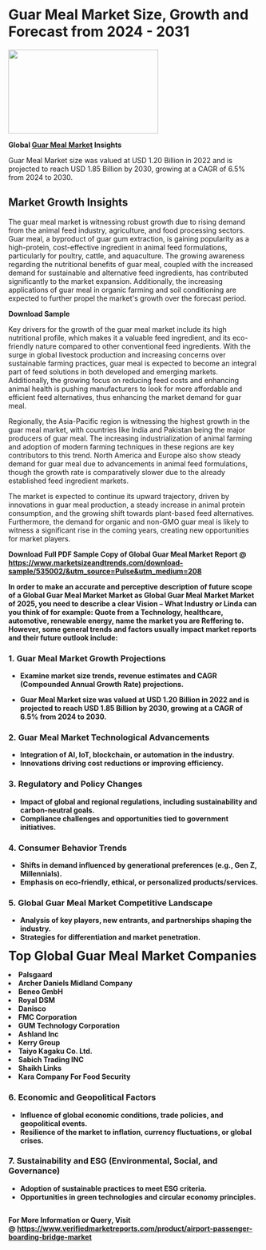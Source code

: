 <H1>Guar Meal Market Size, Growth and Forecast from 2024 - 2031</H1><img class="aligncenter size-medium wp-image-584254" src="https://thirdeyenews.in/wp-content/uploads/2024/09/Global-Market-Research-300x168.jpeg" alt="" width="300" height="168" /><p><strong>Global&nbsp;<a href="https://www.marketsizeandtrends.com/download-sample/535002/&amp;utm_source=Pulse&amp;utm_medium=208">Guar Meal Market</a> Insights</strong></p><p>Guar Meal Market size was valued at USD 1.20 Billion in 2022 and is projected to reach USD 1.85 Billion by 2030, growing at a CAGR of 6.5% from 2024 to 2030.</p><p><h2>Market Growth Insights</h2> <p>The guar meal market is witnessing robust growth due to rising demand from the animal feed industry, agriculture, and food processing sectors. Guar meal, a byproduct of guar gum extraction, is gaining popularity as a high-protein, cost-effective ingredient in animal feed formulations, particularly for poultry, cattle, and aquaculture. The growing awareness regarding the nutritional benefits of guar meal, coupled with the increased demand for sustainable and alternative feed ingredients, has contributed significantly to the market expansion. Additionally, the increasing applications of guar meal in organic farming and soil conditioning are expected to further propel the market's growth over the forecast period.</p> <p><strong>Download Sample</strong></p> <p>Key drivers for the growth of the guar meal market include its high nutritional profile, which makes it a valuable feed ingredient, and its eco-friendly nature compared to other conventional feed ingredients. With the surge in global livestock production and increasing concerns over sustainable farming practices, guar meal is expected to become an integral part of feed solutions in both developed and emerging markets. Additionally, the growing focus on reducing feed costs and enhancing animal health is pushing manufacturers to look for more affordable and efficient feed alternatives, thus enhancing the market demand for guar meal.</p> <p>Regionally, the Asia-Pacific region is witnessing the highest growth in the guar meal market, with countries like India and Pakistan being the major producers of guar meal. The increasing industrialization of animal farming and adoption of modern farming techniques in these regions are key contributors to this trend. North America and Europe also show steady demand for guar meal due to advancements in animal feed formulations, though the growth rate is comparatively slower due to the already established feed ingredient markets.</p> <p>The market is expected to continue its upward trajectory, driven by innovations in guar meal production, a steady increase in animal protein consumption, and the growing shift towards plant-based feed alternatives. Furthermore, the demand for organic and non-GMO guar meal is likely to witness a significant rise in the coming years, creating new opportunities for market players.</p> <p><strong></p><p><span class=""><strong>Download Full PDF Sample Copy of Global Guar Meal Market Report</strong> @ <a href="https://www.marketsizeandtrends.com/download-sample/535002/&amp;utm_source=Pulse&amp;utm_medium=208" target="_blank">https://www.marketsizeandtrends.com/download-sample/535002/&amp;utm_source=Pulse&amp;utm_medium=208</a></span></p><p>In order to make an accurate and perceptive description of future scope of a Global&nbsp;Guar Meal Market Market as Global&nbsp;Guar Meal Market Market of 2025, you need to describe a clear Vision &ndash; What Industry or Linda can you think of for example: Quote from a Technology, healthcare, automotive, renewable energy, name the market you are Reffering to. However, some general trends and factors usually impact market reports and their future outlook include:</p><h3>1.&nbsp;<strong>Guar Meal Market Growth Projections</strong></h3><ul><li>Examine market size trends, revenue estimates and CAGR (Compounded Annual Growth Rate) projections.</li><li><p>Guar Meal Market size was valued at USD 1.20 Billion in 2022 and is projected to reach USD 1.85 Billion by 2030, growing at a CAGR of 6.5% from 2024 to 2030.</p></li></ul><h3>2.&nbsp;<strong>Guar Meal Market Technological Advancements</strong></h3><ul><li>Integration of AI, IoT, blockchain, or automation in the industry.</li><li>Innovations driving cost reductions or improving efficiency.</li></ul><h3>3.&nbsp;<strong>Regulatory and Policy Changes</strong></h3><ul><li>Impact of global and regional regulations, including sustainability and carbon-neutral goals.</li><li>Compliance challenges and opportunities tied to government initiatives.</li></ul><h3>4.&nbsp;<strong>Consumer Behavior Trends</strong></h3><ul><li>Shifts in demand influenced by generational preferences (e.g., Gen Z, Millennials).</li><li>Emphasis on eco-friendly, ethical, or personalized products/services.</li></ul><h3>5.&nbsp;<strong>Global Guar Meal Market Competitive Landscape</strong></h3><ul><li>Analysis of key players, new entrants, and partnerships shaping the industry.</li><li>Strategies for differentiation and market penetration.</li></ul><p data-pm-slice="1 1 []"><span style="color: inherit; font-family: inherit; font-size: 25px;">Top Global Guar Meal Market Companies</span></p><div class="" data-test-id=""><p><li>Palsgaard</li><li> Archer Daniels Midland Company</li><li> Beneo GmbH</li><li> Royal DSM</li><li> Danisco</li><li> FMC Corporation</li><li> GUM Technology Corporation</li><li> Ashland Inc</li><li> Kerry Group</li><li> Taiyo Kagaku Co. Ltd.</li><li> Sabich Trading INC</li><li> Shaikh Links</li><li> Kara Company For Food Security</li></p></div><h3>6.&nbsp;<strong>Economic and Geopolitical Factors</strong></h3><ul><li>Influence of global economic conditions, trade policies, and geopolitical events.</li><li>Resilience of the market to inflation, currency fluctuations, or global crises.</li></ul><h3>7.&nbsp;<strong>Sustainability and ESG (Environmental, Social, and Governance)</strong></h3><ul><li>Adoption of sustainable practices to meet ESG criteria.</li><li>Opportunities in green technologies and circular economy principles.</li></ul><h2><strong style="font-size: 14px;">For More Information or Query, Visit @&nbsp;</strong><a style="background-color: #ffffff; font-size: 14px;" href="https://www.marketsizeandtrends.com/report/guar-meal-market/" target="_blank">https://www.verifiedmarketreports.com/product/airport-passenger-boarding-bridge-market</a></h2>

